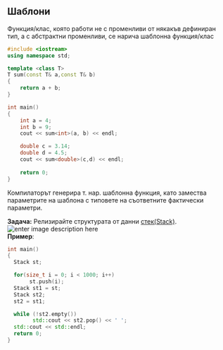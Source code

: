 ## Шаблони
Функция/клас, която работи не с променливи от някакъв дефиниран тип, а с абстрактни променливи, се нарича шаблонна функция/клас
```c++
#include <iostream>
using namespace std;

template <class T>
T sum(const T& a,const T& b)
{
    return a + b;
}

int main()
{
    int a = 4;
    int b = 9;
    cout << sum<int>(a, b) << endl;

    double c = 3.14;
    double d = 4.5;
    cout << sum<double>(c,d) << endl;
	
    return 0;
}
```
Компилаторът генерира т. нар. шаблонна функция, като замества параметрите на шаблона с типовете на съответните фактически параметри.

**Задача:**
Релизирайте структурата от данни [стек(Stack)](https://www.guru99.com/stack-in-cpp-stl.html). <br />
![enter image description here](https://www.softwaretestinghelp.com/wp-content/qa/uploads/2019/06/pictorial-representation-of-stack.png)
<br />
**Пример**:
 ```c++
int main()
{
   Stack st;

   for(size_t i = 0; i < 1000; i++)
        st.push(i);
   Stack st1 = st;
   Stack st2;
   st2 = st1;

   while (!st2.empty())
         std::cout << st2.pop() << ' ';
   std::cout << std::endl;
   return 0;
}
 ```

